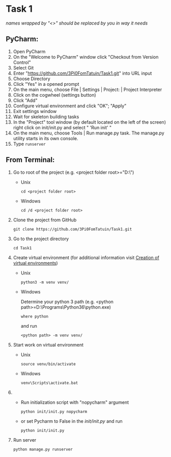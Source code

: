 # Task 1
_names wrapped by "<>" should be replaced by you in way it needs_
## PyCharm:

1. Open PyCharm
2. On the "Welcome to PyCharm" window click "Checkout from Version Control"
3. Select Git
4. Enter "https://github.com/3Pi0FomTatuin/Task1.git" into URL input
5. Choose Directory
6. Click "Yes" in a opened prompt
7. On the main menu, choose File | Settings | Project: <project name> | Project Interpreter
8. Click on the cogwheel (settings button)
9. Click "Add"
10. Configure virtual environment and click "OK"; "Apply"
11. Exit settings window
12. Wait for skeleton building tasks
13. In the "Project" tool window (by default located on the left of the screen) right click on init/init.py and select " 'Run init' "
14. On the main menu, choose Tools | Run manage.py task. The manage.py utility starts in its own console.
15. Type `runserver`
	
## From Terminal:

1. Go to root of the project (e.g. \<project folder root>="D:\\") 
	* Unix
	
		`cd <project folder root>`
	* Windows
	
		`cd /d <project folder root>`

2. Clone the project from GitHub

	`git clone https://github.com/3Pi0FomTatuin/Task1.git`

3. Go to the project directory

	`cd Task1`
		
4. Create virtual environment
	(for additional information visit [Creation of virtual environments](https://docs.python.org/3/library/venv.html)) 
	* Unix
		
		`python3 -m venv venv/`
	* Windows
	
		Determine your python 3 path (e.g. \<python path>=D:\\Programs\\Python36\\python.exe)
		
		`where python`
		
		and run
		
		`<python path> -m venv venv/`
		
5. Start work on virtual environment
	* Unix
		
		`source venv/bin/activate`
	* Windows

		`venv\Scripts\activate.bat`
	
6. * Run initialization script with "nopycharm" argument
		
		`python init/init.py nopycharm`
	* or set Pycharm to False in the _init/init.py_ and run
		
		`python init/init.py`
		
7. Run server
	
	`python manage.py runserver`